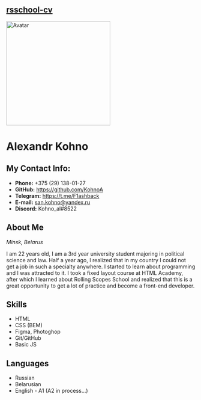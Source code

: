 ## [rsschool-cv](https://github.com/KohnoA/rsschool-cv/tree/gh-pages "Ссылка на репозиторий с резюме")

<img src="https://sun2.beltelecom-by-minsk.userapi.com/s/v1/if2/R67Cc9pS1MNrC7cAw1w_t76gGYkbNstO__MdefcX5OoYtCNkbtk7cmPSZkNWsStoBSH1SOxpr6VWAFWDx8JYU36y.jpg?size=1280x1280&quality=96&type=album" width="277" alt="Avatar">

# **Alexandr Kohno**

## **My Contact Info:**
* **Phone:**  +375 (29) 138-01-27
* **GitHub:** https://github.com/KohnoA
* **Telegram:** https://t.me/F1ashback
* **E-mail:** san.kohno@yandex.ru
* **Discord:** Kohno_al#8522

## About Me
_Minsk, Belarus_

I am 22 years old, I am a 3rd year university student majoring in political science and law. Half a year ago, I realized that in my country I could not get a job in such a specialty anywhere. I started to learn about programming and I was attracted to it. I took a fixed layout course at HTML Academy, after which I learned about Rolling Scopes School and realized that this is a great opportunity to get a lot of practice and become a front-end developer.

## Skills
* HTML
* CSS (BEM)
* Figma, Photoghop
* Git/GitHub
* Basic JS

## Languages 
* Russian
* Belarusian 
* English - A1 (A2 in process...)